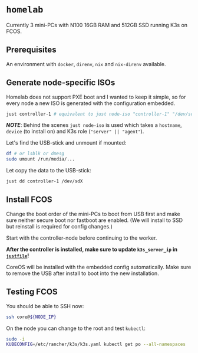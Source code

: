 # `homelab`

Currently 3 mini-PCs with N100 16GB RAM and 512GB SSD running K3s on FCOS.

## Prerequisites

An environment with `docker`, `direnv`, `nix` and `nix-direnv` available.

## Generate node-specific ISOs

Homelab does not support PXE boot and I wanted to keep it simple, so for every
node a new ISO is generated with the configuration embedded.

```bash
just controller-1 # equivalent to just node-iso "controller-1" "/dev/sda" "server"
```
_**NOTE**_: Behind the scenes `just node-iso` is used which takes a `hostname`, `device` (to install on) and K3s role (`"server" || "agent"`).

Let's find the USB-stick and unmount if mounted:
```bash
df # or lsblk or dmesg
sudo umount /run/media/...
```

Let copy the data to the USB-stick:
```bash
just dd controller-1 /dev/sdX
```

## Install FCOS

Change the boot order of the mini-PCs to boot from USB first and make sure neither secure boot nor fastboot are enabled.
(We will install to SSD but reinstall is required for config changes.)

Start with the controller-node before continuing to the worker.

**After the controller is installed, make sure to update `k3s_server_ip` in [`justfile`](./justfile)!**

CoreOS will be installed with the embedded config automatically. Make sure to remove the USB after install to boot into the new installation.

## Testing FCOS

You should be able to SSH now:
```bash
ssh core@${NODE_IP}
```

On the node you can change to the root and test `kubectl`:
```bash
sudo -i
KUBECONFIG=/etc/rancher/k3s/k3s.yaml kubectl get po --all-namespaces
```
